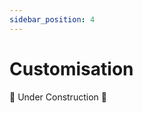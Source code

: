 ```yaml
---
sidebar_position: 4
---
```


# Customisation

🚧 Under Construction 🚧

<!-- If you would like to deploy the landing page to production, you can run the following command.

```
npm run build
``` -->
